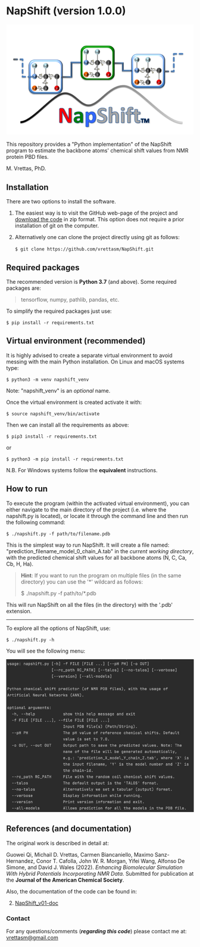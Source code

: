 # NapShift (version 1.0.0)

![Logo](./logos/Logo_main.png)

This repository provides a "Python implementation" of the NapShift program
to estimate the backbone atoms' chemical shift values from NMR protein PBD
files.

M. Vrettas, PhD.

## Installation

There are two options to install the software.

1. The easiest way is to visit the GitHub web-page of the project and
[download the code](https://github.com/vrettasm/NapShift/archive/master.zip)
in zip format. This option does not require a prior installation of git on the
computer.

2. Alternatively one can clone the project directly using git as follows:

    `$ git clone https://github.com/vrettasm/NapShift.git`

## Required packages

The recommended version is **Python 3.7** (and above). Some required packages
are:

> tensorflow, numpy, pathlib, pandas, etc.

To simplify the required packages just use:

    $ pip install -r requirements.txt

## Virtual environment (recommended)

It is highly advised to create a separate virtual environment to avoid
messing with the main Python installation. On Linux and macOS systems
type:

    $ python3 -m venv napshift_venv

Note: "napshift_venv" is an _optional_ name.

Once the virtual environment is created activate it with:

    $ source napshift_venv/bin/activate

Then we can install all the requirements as above:

    $ pip3 install -r requirements.txt

or

    $ python3 -m pip install -r requirements.txt

N.B. For Windows systems follow the **equivalent** instructions.

## How to run

To execute the program (within the activated virtual environment), you can either
navigate  to the main directory of the project (i.e. where the napshift.py is located),
or locate it through the command line and then run the following command:

    $ ./napshift.py -f path/to/filename.pdb

This is the simplest way to run NapShift. It will create a file named:
"prediction_filename_model_0_chain_A.tab" in the _current working directory_,
with the predicted chemical shift values for all backbone atoms (N, C, Ca, Cb, H, Ha).

   > **Hint**: If you want to run the program on multiple files (in the same directory) you
   > can use the '*' wildcard as follows:
   >  
   > $ ./napshift.py -f path/to/*.pdb

This will run NapShift on all the files (in the directory) with the '.pdb' extension.

---

To explore all the options of NapShift, use:

    $ ./napshift.py -h

You will see the following menu:

![Help](./logos/Help_menu.png)

## References (and documentation)

The original work is described in detail at:

Guowei Qi, Michail D. Vrettas, Carmen Biancaniello, Maximo Sanz-Hernandez,
Conor T. Cafolla, John W. R. Morgan, Yifei Wang, Alfonso De Simone, and
David J. Wales (2022).
_Enhancing Biomolecular Simulation With Hybrid Potentials Incorporating NMR Data._
Submitted for publication at the **Journal of the American Chemical Society**.

Also, the documentation of the code can be found in:

2. [NapShift_v01-doc](./docs/NapShift_v01.pdf)

### Contact

For any questions/comments (**_regarding this code_**) please contact me at:
vrettasm@gmail.com